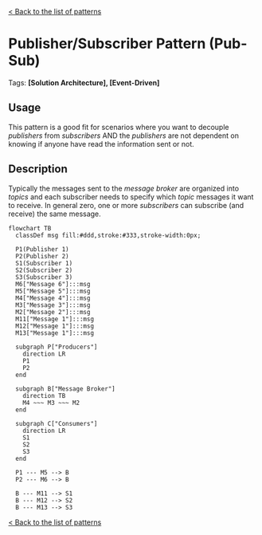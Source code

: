 [< Back to the list of patterns](patterns_list.md)

# Publisher/Subscriber Pattern (Pub-Sub)

Tags: **[Solution Architecture], [Event-Driven]**

## Usage
This pattern is a good fit for scenarios where you want to decouple _publishers_ from _subscribers_ AND the _publishers_ are not dependent on knowing if anyone have read the information sent or not.

## Description
Typically the messages sent to the _message broker_ are organized into _topics_ and each subscriber needs to specify which _topic_ messages it want to receive. In general zero, one or more _subscribers_ can subscribe (and receive) the same message.

``` mermaid
flowchart TB
  classDef msg fill:#ddd,stroke:#333,stroke-width:0px;
  
  P1(Publisher 1)
  P2(Publisher 2)
  S1(Subscriber 1)
  S2(Subscriber 2)
  S3(Subscriber 3)
  M6["Message 6"]:::msg
  M5["Message 5"]:::msg
  M4["Message 4"]:::msg
  M3["Message 3"]:::msg
  M2["Message 2"]:::msg
  M11["Message 1"]:::msg
  M12["Message 1"]:::msg
  M13["Message 1"]:::msg
  
  subgraph P["Producers"]
    direction LR
    P1
    P2
  end
  
  subgraph B["Message Broker"]
    direction TB
    M4 ~~~ M3 ~~~ M2
  end
  
  subgraph C["Consumers"]
    direction LR
    S1
    S2
    S3
  end
  
  P1 --- M5 --> B
  P2 --- M6 --> B
  
  B --- M11 --> S1
  B --- M12 --> S2
  B --- M13 --> S3
```

[< Back to the list of patterns](patterns_list.md)
